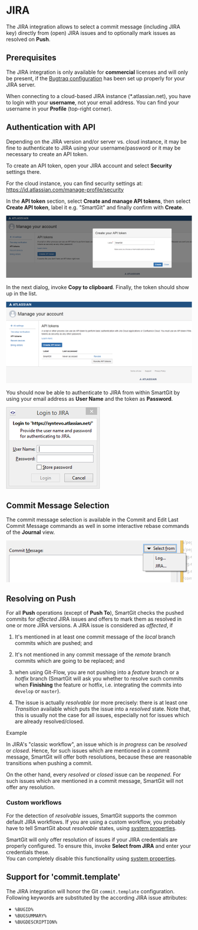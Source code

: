 # JIRA

The JIRA integration allows to select a commit message (including JIRA
key) directly from (open) JIRA issues and to optionally mark issues as
resolved on **Push**.

## Prerequisites

The JIRA integration is only available for **commercial** licenses and
will only be present, if the [Bugtraq
configuration](Bugtraq-links-to-issue-trackers-.md) has been set up
properly for your JIRA server.



When connecting to a cloud-based JIRA instance (\*.atlassian.net), you
have to login with your **username**, not your email address. You can
find your username in your **Profile** (top-right corner).



## Authentication with API

Depending on the JIRA version and/or server vs. cloud instance, it may
be fine to authenticate to JIRA using your username/password or it may
be necessary to create an API token.

To create an API token, open your JIRA account and select **Security**
settings there.



For the cloud instance, you can find security settings at:
<https://id.atlassian.com/manage-profile/security>



In the **API token** section, select **Create and manage API tokens**,
then select **Create API token**, label it e.g. "SmartGit" and finally
confirm with **Create**.

![](attachments/53215463/53215465.png)

In the next dialog, invoke **Copy to clipboard**. Finally, the token
should show up in the list.

![](attachments/53215463/53215466.png)

You should now be able to authenticate to JIRA from within SmartGit by
using your email address as **User Name** and the token as **Password**.

![](attachments/53215463/53215464.png)

## Commit Message Selection

The commit message selection is available in the Commit and Edit Last
Commit Message commands as well in some interactive rebase commands of
the **Journal** view.

![](attachments/53215463/53215467.png)

## Resolving on Push

For all **Push** operations (except of **Push To**), SmartGit checks the
pushed commits for *affected* JIRA issues and offers to mark them as
resolved in one or more JIRA versions. A JIRA issue is considered as
*affected*, if

1.  It's mentioned in at least one commit message of the *local* branch
    commits which are pushed; and

2.  It's not mentioned in any commit message of the *remote* branch
    commits which are going to be replaced; and

3.  when using Git-Flow, you are not pushing into a *feature* branch or
    a *hotfix* branch (SmartGit will ask you whether to resolve such
    commits when **Finishing** the feature or hotfix, i.e. integrating
    the commits into `develop` or `master`).

4.  The issue is actually *resolvable* (or more precisely: there is at
    least one *Transition* available which puts the issue into a
    *resolved* state. Note that, this is usually not the case for all
    issues, especially not for issues which are already resolved/closed.

  


Example


In JIRA's "classic workflow", an issue which is *in progress* can be
*resolved* or *closed*. Hence, for such issues which are mentioned in a
commit message, SmartGit will offer both resolutions, because these are
reasonable transitions when pushing a commit.

On the other hand, every *resolved* or *closed* issue can be *reopened*.
For such issues which are mentioned in a commit message, SmartGit will
not offer any resolution.



### Custom workflows

For the detection of *resolvable* issues, SmartGit supports the common
default JIRA workflows. If you are using a custom workflow, you probably
have to tell SmartGit about *resolvable* states, using [system
properties](System-Properties.md#SystemProperties-properties.jira.resolvableStates).



SmartGit will only offer resolution of issues if your JIRA credentials
are properly configured. To ensure this, invoke **Select from JIRA** and
enter your credentials these.  
You can completely disable this functionality using [system
properties](System-Properties.md#SystemProperties-properties.jira).



## Support for 'commit.template'

The JIRA integration will honor the Git `commit.template` configuration.
Following keywords are substituted by the according JIRA issue
attributes:

-   `%BUGID%`
-   `%BUGSUMMARY%`
-   `%BUGDESCRIPTION%`

  

  


